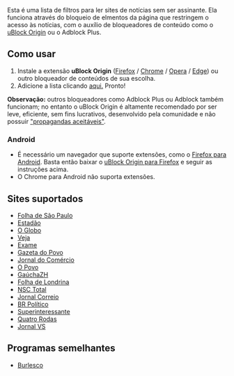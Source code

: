 Esta é uma lista de filtros para ler sites de notícias sem ser assinante. Ela funciona através do bloqueio de elmentos da página que restringem o acesso às notícias, com o auxílio de bloqueadores de conteúdo como o [uBlock Origin](https://github.com/gorhill/uBlock) ou o Adblock Plus.

## Como usar

1. Instale a extensão __uBlock Origin__ ([Firefox](https://addons.mozilla.org/pt-BR/firefox/addon/ublock-origin/) / [Chrome](https://chrome.google.com/webstore/detail/ublock-origin/cjpalhdlnbpafiamejdnhcphjbkeiagm?hl=pt-BR) / [Opera](https://addons.opera.com/pt-br/extensions/details/ublock/) / [Edge](https://www.microsoft.com/pt-br/p/ublock-origin/9nblggh444l4)) ou outro bloqueador de conteúdos de sua escolha.
2. Adicione a lista clicando [aqui.](abp:subscribe?location=https://raw.githubusercontent.com/fabiom/br-paywall/master/br-paywall.txt&amp;title=br-paywall) Pronto!

__Observação:__ outros bloqueadores como Adblock Plus ou Adblock também funcionam; no entanto o uBlock Origin é altamente recomendado por ser leve, eficiente, sem fins lucrativos, desenvolvido pela comunidade e não possuir ["propagandas aceitáveis"](https://www.theverge.com/2016/9/13/12890050/adblock-plus-now-sells-ads).


### Android
- É necessário um navegador que suporte extensões, como o [Firefox para Android](https://play.google.com/store/apps/details?id=org.mozilla.firefox&hl=pt_BR). Basta então baixar o [uBlock Origin para Firefox](https://addons.mozilla.org/pt-BR/firefox/addon/ublock-origin/) e seguir as instruções acima.
- O Chrome para Android não suporta extensões.


## Sites suportados

- [Folha de São Paulo](https://www.folha.uol.com.br/)
- [Estadão](https://www.estadao.com.br/)
- [O Globo](https://oglobo.globo.com/)
- [Veja](https://veja.abril.com.br/)
- [Exame](https://exame.abril.com.br/)
- [Gazeta do Povo](https://www.gazetadopovo.com.br/)
- [Jornal do Comércio](https://www.jornaldocomercio.com/)
- [O Povo](https://www.opovo.com.br/)
- [GaúchaZH](https://gauchazh.clicrbs.com.br/)
- [Folha de Londrina](https://www.folhadelondrina.com.br/)
- [NSC Total](https://www.nsctotal.com.br)
- [Jornal Correio](https://www.correio24horas.com.br/)
- [BR Político](https://brpolitico.com.br/)
- [Superinteressante](https://super.abril.com.br/)
- [Quatro Rodas](https://quatrorodas.abril.com.br/)
- [Jornal VS](https://www.jornalvs.com.br/)

## Programas semelhantes

- [Burlesco](https://burles.co/)
